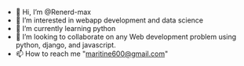 - 👋 Hi, I’m @Renerd-max
- 👀 I’m interested in webapp development and data science
- 🌱 I’m currently learning python
- 💞️ I’m looking to collaborate on any Web development problem using python, django, and javascript.
- 📫 How to reach me "maritine600@gmail.com"

<!---
Renerd-max/Renerd-max is a ✨ special ✨ repository because its `README.md` (this file) appears on your GitHub profile.
You can click the Preview link to take a look at your changes.
--->
